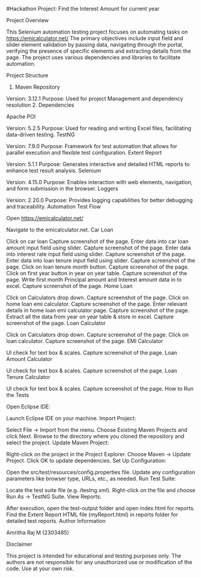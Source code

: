 #Hackathon Project: Find the Interest Amount for current year

Project Overview

This Selenium automation testing project focuses on automating tasks on https://emicalculator.net/ The primary objectives include input field and slider element validation by passing data, navigating through the portal, verifying the presence of specific elements and extracting details from the page. The project uses various dependencies and libraries to facilitate automation.

Project Structure

1. Maven Repository

Version: 3.12.1
Purpose: Used for project Management and dependency resolution
2. Dependencies

Apache POI

Version: 5.2.5
Purpose: Used for reading and writing Excel files, facilitating data-driven testing.
TestNG

Version: 7.9.0
Purpose: Framework for test automation that allows for parallel execution and flexible test configuration.
Extent Report

Version: 5.1.1
Purpose: Generates interactive and detailed HTML reports to enhance test result analysis.
Selenium

Version: 4.15.0
Purpose: Enables interaction with web elements, navigation, and form submission in the browser.
Loggers

Version: 2.20.0
Purpose: Provides logging capabilities for better debugging and traceability.
Automation Test Flow

Open https://emicalculator.net/

Navigate to the emicalculator.net.
Car Loan

Click on car loan
Capture screenshot of the page.
Enter data into car loan amount input field using slider.
Capture screenshot of the page.
Enter data into interest rate input field using slider.
Capture screenshot of the page.
Enter data into loan tenure input field using slider.
Capture screenshot of the page.
Click on loan tenure month button.
Capture screenshot of the page.
Click on first year button in year on year table.
Capture screenshot of the page.
Write first month Principal amount and Interest amount data in to excel.
Capture screenshot of the page.
Home Loan

Click on Calculators drop down.
Capture screenshot of the page.
Click on home loan emi calculator.
Capture screenshot of the page.
Enter relevant details in home loan emi calculator page.
Capture screenshot of the page.
Extract all the data from year on year table & store in excel.
Capture screenshot of the page.
Loan Calculator

Click on Calculators drop down.
Capture screenshot of the page.
Click on loan calculator.
Capture screenshot of the page.
EMI Calculator

UI check for text box & scales.
Capture screenshot of the page.
Loan Amount Calculator

UI check for text box & scales.
Capture screenshot of the page.
Loan Tenure Calculator

UI check for text box & scales.
Capture screenshot of the page.
How to Run the Tests

Open Eclipse IDE:

Launch Eclipse IDE on your machine.
Import Project:

Select File -> Import from the menu.
Choose Existing Maven Projects and click Next.
Browse to the directory where you cloned the repository and select the project.
Update Maven Project:

Right-click on the project in the Project Explorer.
Choose Maven -> Update Project.
Click OK to update dependencies.
Set Up Configuration:

Open the src/test/resources/config.properties file.
Update any configuration parameters like browser type, URLs, etc., as needed.
Run Test Suite:

Locate the test suite file (e.g. /testng.xml).
Right-click on the file and choose Run As -> TestNG Suite.
View Reports:

After execution, open the test-output folder and open index.html for reports.
Find the Extent Report HTML file (myReport.html) in reports folder for detailed test reports.
Author Information

Amritha Raj M (2303485)

Disclaimer

This project is intended for educational and testing purposes only. The authors are not responsible for any unauthorized use or modification of the code. Use at your own risk.
